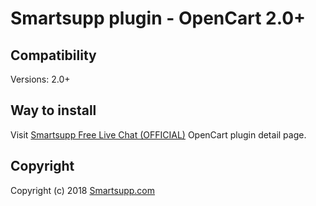 # Smartsupp plugin - OpenCart 2.0+

## Compatibility

Versions: 2.0+

## Way to install
Visit [Smartsupp Free Live Chat (OFFICIAL)](https://www.opencart.com/index.php?route=marketplace/extension/info&extension_id=24305) OpenCart plugin detail page.

## Copyright

Copyright (c) 2018 [Smartsupp.com](https://www.smartsupp.com/)
